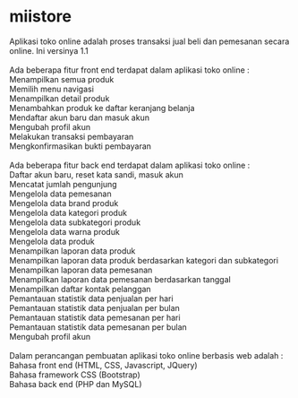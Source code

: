 # miistore
Aplikasi toko online adalah proses transaksi jual beli dan pemesanan secara online. Ini versinya 1.1
<br/><br/>
Ada beberapa fitur front end terdapat dalam aplikasi toko online : <br/>
Menampilkan semua produk<br/>
Memilih menu navigasi<br/>
Menampilkan detail produk<br/>
Menambahkan produk ke daftar keranjang belanja<br/>
Mendaftar akun baru dan masuk akun<br/>
Mengubah profil akun<br/>
Melakukan transaksi pembayaran<br/>
Mengkonfirmasikan bukti pembayaran<br/><br/>
Ada beberapa fitur back end terdapat dalam aplikasi toko online :<br/>
Daftar akun baru, reset kata sandi, masuk akun<br/>
Mencatat jumlah pengunjung<br/>
Mengelola data pemesanan<br/>
Mengelola data brand produk<br/>
Mengelola data kategori produk<br/>
Mengelola data subkategori produk<br/>
Mengelola data warna produk<br/>
Mengelola data produk<br/>
Menampilkan laporan data produk<br/>
Menampilkan laporan data produk berdasarkan kategori dan subkategori<br/>
Menampilkan laporan data pemesanan<br/>
Menampilkan laporan data pemesanan berdasarkan tanggal<br/>
Menampilkan daftar kontak pelanggan<br/>
Pemantauan statistik data penjualan per hari<br/>
Pemantauan statistik data penjualan per bulan<br/>
Pemantauan statistik data pemesanan per hari<br/>
Pemantauan statistik data pemesanan per bulan<br/>
Mengubah profil akun<br/><br/>
Dalam perancangan pembuatan aplikasi toko online berbasis web adalah :<br/>
Bahasa front end (HTML, CSS, Javascript, JQuery)<br/>
Bahasa framework CSS (Bootstrap)<br/>
Bahasa back end (PHP dan MySQL)<br/>


